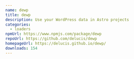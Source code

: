 ```yaml
---
name: dewp
title: dewp
description: Use your WordPress data in Astro projects
categories:
  - loaders
npmUrl: https://www.npmjs.com/package/dewp
repoUrl: https://github.com/delucis/dewp
homepageUrl: https://delucis.github.io/dewp/
downloads: 154
---
```

